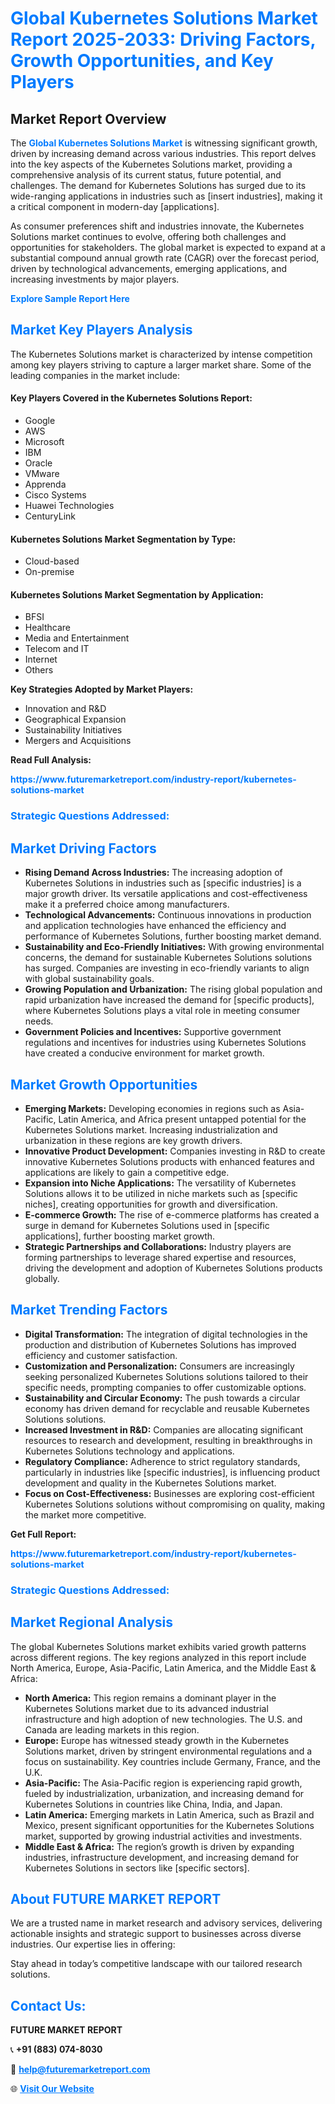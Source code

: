 <h1 style="color: #007BFF;">Global Kubernetes Solutions Market Report 2025-2033: Driving Factors, Growth Opportunities, and Key Players</h1>

<section id="overview">
<h2>Market Report Overview</h2>
<p>The <a href="https://www.futuremarketreport.com/industry-report/kubernetes-solutions-market" style="color: #007BFF; text-decoration: none;"><strong>Global Kubernetes Solutions Market</strong></a> is witnessing significant growth, driven by increasing demand across various industries. This report delves into the key aspects of the Kubernetes Solutions market, providing a comprehensive analysis of its current status, future potential, and challenges. The demand for Kubernetes Solutions has surged due to its wide-ranging applications in industries such as [insert industries], making it a critical component in modern-day [applications].</p>
<p>As consumer preferences shift and industries innovate, the Kubernetes Solutions market continues to evolve, offering both challenges and opportunities for stakeholders. The global market is expected to expand at a substantial compound annual growth rate (CAGR) over the forecast period, driven by technological advancements, emerging applications, and increasing investments by major players.</p>
</section>

<section id="overview">
<p><a href="https://www.futuremarketreport.com/request-sample/reportId=27877" style="color: #007BFF; text-decoration: none;"><strong>Explore Sample Report Here</strong></a></p>
</section>

<section id="key-players">
<h2 style="color: #007BFF;">Market Key Players Analysis</h2>
<p>The Kubernetes Solutions market is characterized by intense competition among key players striving to capture a larger market share. Some of the leading companies in the market include:</p>
<h4>Key Players Covered in the Kubernetes Solutions Report:</h4>
<ul><li>Google</li><li>AWS</li><li>Microsoft</li><li>IBM</li><li>Oracle</li><li>VMware</li><li>Apprenda</li><li>Cisco Systems</li><li>Huawei Technologies</li><li>CenturyLink</li></ul>
<h4>Kubernetes Solutions Market Segmentation by Type:</h4>
<ul><li>Cloud-based</li><li>On-premise</li></ul>

<h4>Kubernetes Solutions Market Segmentation by Application:</h4>
<ul><li>BFSI</li><li>Healthcare</li><li>Media and Entertainment</li><li>Telecom and IT</li><li>Internet</li><li>Others</li></ul>
<p><strong>Key Strategies Adopted by Market Players:</strong></p>
<ul>
<li>Innovation and R&D</li>
<li>Geographical Expansion</li>
<li>Sustainability Initiatives</li>
<li>Mergers and Acquisitions</li>
</ul>
</section>

<section>
<p><strong>Read Full Analysis: </strong></p><a href="https://www.futuremarketreport.com/industry-report/kubernetes-solutions-market" style="color: #007BFF; text-decoration: none;"><strong>https://www.futuremarketreport.com/industry-report/kubernetes-solutions-market</strong></a>
<h3 style="color: #007BFF;">Strategic Questions Addressed:</h3>
</section>

<section id="driving-factors">
<h2 style="color: #007BFF;">Market Driving Factors</h2>
<ul>
<li><strong>Rising Demand Across Industries:</strong> The increasing adoption of Kubernetes Solutions in industries such as [specific industries] is a major growth driver. Its versatile applications and cost-effectiveness make it a preferred choice among manufacturers.</li>
<li><strong>Technological Advancements:</strong> Continuous innovations in production and application technologies have enhanced the efficiency and performance of Kubernetes Solutions, further boosting market demand.</li>
<li><strong>Sustainability and Eco-Friendly Initiatives:</strong> With growing environmental concerns, the demand for sustainable Kubernetes Solutions solutions has surged. Companies are investing in eco-friendly variants to align with global sustainability goals.</li>
<li><strong>Growing Population and Urbanization:</strong> The rising global population and rapid urbanization have increased the demand for [specific products], where Kubernetes Solutions plays a vital role in meeting consumer needs.</li>
<li><strong>Government Policies and Incentives:</strong> Supportive government regulations and incentives for industries using Kubernetes Solutions have created a conducive environment for market growth.</li>
</ul>
</section>

<section id="growth-opportunities">
<h2 style="color: #007BFF;">Market Growth Opportunities</h2>
<ul>
<li><strong>Emerging Markets:</strong> Developing economies in regions such as Asia-Pacific, Latin America, and Africa present untapped potential for the Kubernetes Solutions market. Increasing industrialization and urbanization in these regions are key growth drivers.</li>
<li><strong>Innovative Product Development:</strong> Companies investing in R&D to create innovative Kubernetes Solutions products with enhanced features and applications are likely to gain a competitive edge.</li>
<li><strong>Expansion into Niche Applications:</strong> The versatility of Kubernetes Solutions allows it to be utilized in niche markets such as [specific niches], creating opportunities for growth and diversification.</li>
<li><strong>E-commerce Growth:</strong> The rise of e-commerce platforms has created a surge in demand for Kubernetes Solutions used in [specific applications], further boosting market growth.</li>
<li><strong>Strategic Partnerships and Collaborations:</strong> Industry players are forming partnerships to leverage shared expertise and resources, driving the development and adoption of Kubernetes Solutions products globally.</li>
</ul>
</section>

<section id="trending-factors">
<h2 style="color: #007BFF;">Market Trending Factors</h2>
<ul>
<li><strong>Digital Transformation:</strong> The integration of digital technologies in the production and distribution of Kubernetes Solutions has improved efficiency and customer satisfaction.</li>
<li><strong>Customization and Personalization:</strong> Consumers are increasingly seeking personalized Kubernetes Solutions solutions tailored to their specific needs, prompting companies to offer customizable options.</li>
<li><strong>Sustainability and Circular Economy:</strong> The push towards a circular economy has driven demand for recyclable and reusable Kubernetes Solutions solutions.</li>
<li><strong>Increased Investment in R&D:</strong> Companies are allocating significant resources to research and development, resulting in breakthroughs in Kubernetes Solutions technology and applications.</li>
<li><strong>Regulatory Compliance:</strong> Adherence to strict regulatory standards, particularly in industries like [specific industries], is influencing product development and quality in the Kubernetes Solutions market.</li>
<li><strong>Focus on Cost-Effectiveness:</strong> Businesses are exploring cost-efficient Kubernetes Solutions solutions without compromising on quality, making the market more competitive.</li>
</ul>
</section>

<section>
<p><strong>Get Full Report: </strong></p><a href="https://www.futuremarketreport.com/industry-report/kubernetes-solutions-market" style="color: #007BFF; text-decoration: none;"><strong>https://www.futuremarketreport.com/industry-report/kubernetes-solutions-market</strong></a>
<h3 style="color: #007BFF;">Strategic Questions Addressed:</h3>
</section>


<section id="regional-analysis">
<h2 style="color: #007BFF;">Market Regional Analysis</h2>
<p>The global Kubernetes Solutions market exhibits varied growth patterns across different regions. The key regions analyzed in this report include North America, Europe, Asia-Pacific, Latin America, and the Middle East & Africa:</p>
<ul>
<li><strong>North America:</strong> This region remains a dominant player in the Kubernetes Solutions market due to its advanced industrial infrastructure and high adoption of new technologies. The U.S. and Canada are leading markets in this region.</li>
<li><strong>Europe:</strong> Europe has witnessed steady growth in the Kubernetes Solutions market, driven by stringent environmental regulations and a focus on sustainability. Key countries include Germany, France, and the U.K.</li>
<li><strong>Asia-Pacific:</strong> The Asia-Pacific region is experiencing rapid growth, fueled by industrialization, urbanization, and increasing demand for Kubernetes Solutions in countries like China, India, and Japan.</li>
<li><strong>Latin America:</strong> Emerging markets in Latin America, such as Brazil and Mexico, present significant opportunities for the Kubernetes Solutions market, supported by growing industrial activities and investments.</li>
<li><strong>Middle East & Africa:</strong> The region’s growth is driven by expanding industries, infrastructure development, and increasing demand for Kubernetes Solutions in sectors like [specific sectors].</li>
</ul>
</section>

<footer>
<h2 style="color: #007BFF;">About FUTURE MARKET REPORT</h2>
<p>We are a trusted name in market research and advisory services, delivering actionable insights and strategic support to businesses across diverse industries. Our expertise lies in offering:</p>

<p>Stay ahead in today’s competitive landscape with our tailored research solutions.</p>

<h2 style="color: #007BFF;">Contact Us:</h2>
<p><strong>FUTURE MARKET REPORT</strong></p>
<p>📞 <strong>+91 (883) 074-8030</strong></p>
<p>📧 <strong><a href="mailto:help@futuremarketreport.com" style="color: #007BFF;">help@futuremarketreport.com</a></strong></p>
<p>🌐 <strong><a href="https://www.futuremarketreport.com/" style="color: #007BFF;">Visit Our Website</a></strong></p>
</footer>